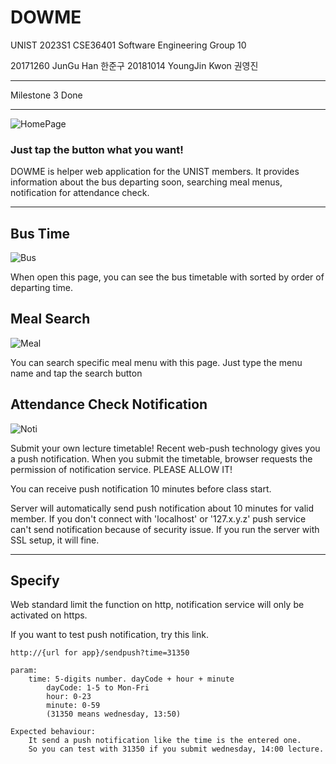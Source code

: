 # DOWME
UNIST 2023S1 CSE36401 Software Engineering Group 10

20171260 JunGu Han 한준구
20181014 YoungJin Kwon 권영진

***

Milestone 3 Done

***

![HomePage](./images/home.png)

### Just tap the button what you want!

DOWME is helper web application for the UNIST members. 
It provides information about the bus departing soon, searching meal menus, notification for attendance check.

***

## Bus Time

![Bus](./images/bus.png)

When open this page, you can see the bus timetable with sorted by order of departing time.

## Meal Search

![Meal](./images/meal.png)

You can search specific meal menu with this page. Just type the menu name and tap the search button

## Attendance Check Notification

![Noti](./images/noti.png)

Submit your own lecture timetable! Recent web-push technology gives you a push notification.
When you submit the timetable, browser requests the permission of notification service. PLEASE ALLOW IT!

You can receive push notification 10 minutes before class start.

Server will automatically send push notification about 10 minutes for valid member.
If you don't connect with 'localhost' or '127.x.y.z' push service can't send notification because of security issue.
If you run the server with SSL setup, it will fine.

***

## Specify

Web standard limit the function on http, notification service will only be activated on https.

If you want to test push notification, try this link.

```
http://{url for app}/sendpush?time=31350

param:
    time: 5-digits number. dayCode + hour + minute
        dayCode: 1-5 to Mon-Fri
        hour: 0-23
        minute: 0-59
        (31350 means wednesday, 13:50)
        
Expected behaviour:
    It send a push notification like the time is the entered one.
    So you can test with 31350 if you submit wednesday, 14:00 lecture.
```
